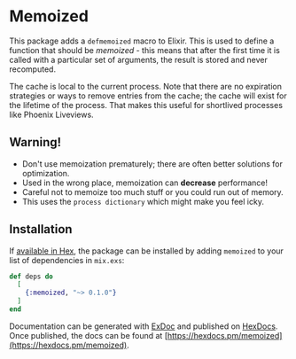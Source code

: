 # Memoized

This package adds a `defmemoized` macro to Elixir.  This is used to define a function that should be _memoized_ - this means that after the first time it is called with a particular set of arguments, the result is stored and never recomputed.

The cache is local to the current process.  Note that there are no expiration strategies or ways to remove entries from the cache; the cache will exist for the lifetime of the process.  That makes this useful for shortlived processes like Phoenix Liveviews.

## Warning!

- Don't use memoization prematurely; there are often better solutions for optimization. 
- Used in the wrong place, memoization can __decrease__ performance!
- Careful not to memoize too much stuff or you could run out of memory.
- This uses the `process dictionary` which might make you feel icky.

## Installation

If [available in Hex](https://hex.pm/docs/publish), the package can be installed
by adding `memoized` to your list of dependencies in `mix.exs`:

```elixir
def deps do
  [
    {:memoized, "~> 0.1.0"}
  ]
end
```

Documentation can be generated with [ExDoc](https://github.com/elixir-lang/ex_doc)
and published on [HexDocs](https://hexdocs.pm). Once published, the docs can
be found at [https://hexdocs.pm/memoized](https://hexdocs.pm/memoized).


